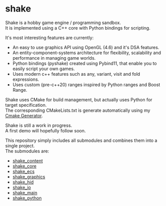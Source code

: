 # shake

Shake is a hobby game engine / programming sandbox.    
It is implemented using a C++ core with Python bindings for scripting.

It's most interesting features are currently:
   
* An easy to use graphics API using OpenGL (4.6) and it's DSA features. 
* An entity-component-systems architecture for flexibility, scalability and performance in managing game worlds.
* Python bindings (pyshake) created using Pybind11, that enable you to easily script your own games.
* Uses modern c++ features such as any, variant, visit and fold expressions.
* Uses custom (pre-c++20) ranges inspired by Python ranges and Boost Range.

Shake uses CMake for build management, but actually uses Python for target specification.  
The corresponding CMakeLists.txt is generate automatically using my [Cmake Generator](https://github.com/berryvansomeren/cmake_generator).

Shake is still a work in progress.   
A first demo will hopefully follow soon.     

This repository simply includes all submodules and combines them into a single project.    
The submodules are:  
 
* [shake_content](https://github.com/berryvansomeren/shake_content/)
* [shake_core](https://github.com/berryvansomeren/shake_core/)
* [shake_ecs](https://github.com/berryvansomeren/shake_ecs/)
* [shake_graphics](https://github.com/berryvansomeren/shake_graphics/)
* [shake_hid](https://github.com/berryvansomeren/shake_hid/)
* [shake_io](https://github.com/berryvansomeren/shake_io/)
* [shake_main](https://github.com/berryvansomeren/shake_main/)
* [shake_python](https://github.com/berryvansomeren/shake_python/)
